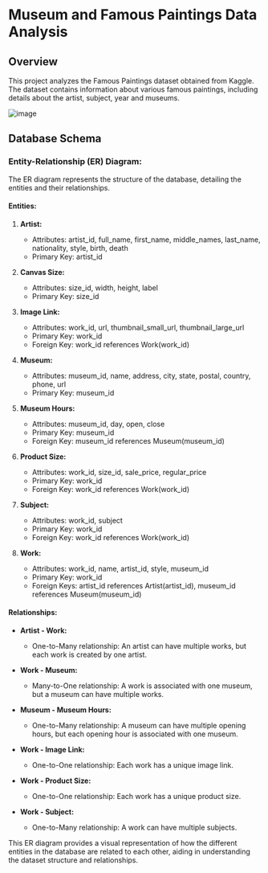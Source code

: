 # Museum and Famous Paintings Data Analysis

## Overview

This project analyzes the Famous Paintings dataset obtained from Kaggle. The dataset contains information about various famous paintings, including details about the artist, subject, year and museums.

![image](https://github.com/Sameer1295/Museum-Data-Analysis-in-SQL/assets/29782669/0880cb26-77d6-4c49-a9a6-806291b6b3d6)

## Database Schema

### Entity-Relationship (ER) Diagram:

The ER diagram represents the structure of the database, detailing the entities and their relationships.

#### Entities:

1. **Artist:**
   - Attributes: artist_id, full_name, first_name, middle_names, last_name, nationality, style, birth, death
   - Primary Key: artist_id

2. **Canvas Size:**
   - Attributes: size_id, width, height, label
   - Primary Key: size_id

3. **Image Link:**
   - Attributes: work_id, url, thumbnail_small_url, thumbnail_large_url
   - Primary Key: work_id
   - Foreign Key: work_id references Work(work_id)

4. **Museum:**
   - Attributes: museum_id, name, address, city, state, postal, country, phone, url
   - Primary Key: museum_id

5. **Museum Hours:**
   - Attributes: museum_id, day, open, close
   - Primary Key: museum_id
   - Foreign Key: museum_id references Museum(museum_id)

6. **Product Size:**
   - Attributes: work_id, size_id, sale_price, regular_price
   - Primary Key: work_id
   - Foreign Key: work_id references Work(work_id)

7. **Subject:**
   - Attributes: work_id, subject
   - Primary Key: work_id
   - Foreign Key: work_id references Work(work_id)

8. **Work:**
   - Attributes: work_id, name, artist_id, style, museum_id
   - Primary Key: work_id
   - Foreign Keys: artist_id references Artist(artist_id), museum_id references Museum(museum_id)

#### Relationships:

- **Artist - Work:**
  - One-to-Many relationship: An artist can have multiple works, but each work is created by one artist.

- **Work - Museum:**
  - Many-to-One relationship: A work is associated with one museum, but a museum can have multiple works.

- **Museum - Museum Hours:**
  - One-to-Many relationship: A museum can have multiple opening hours, but each opening hour is associated with one museum.

- **Work - Image Link:**
  - One-to-One relationship: Each work has a unique image link.

- **Work - Product Size:**
  - One-to-One relationship: Each work has a unique product size.

- **Work - Subject:**
  - One-to-Many relationship: A work can have multiple subjects.

This ER diagram provides a visual representation of how the different entities in the database are related to each other, aiding in understanding the dataset structure and relationships.

